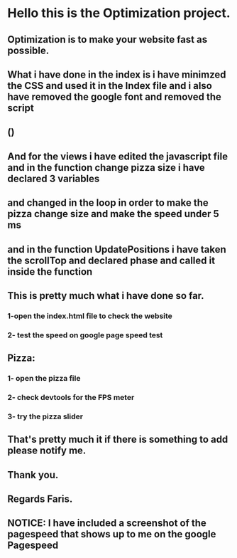 # Hello this is the Optimization project.

## Optimization is to make your website fast as possible.


## What i have done in the index is i have minimzed the CSS and used it in the Index file and i also have removed the google font and removed the script 
## (<script src="http://www.google-analytics.com/analytics.js"></script>)
## And for the views i have edited the javascript file and in the function change pizza size i have declared 3 variables
## and changed in the loop in order to make the pizza change size and make the speed under 5 ms

## and in the function UpdatePositions i have taken the scrollTop and declared phase and called it inside the function
## This is pretty much what i have done so far.



### 1-open the index.html file to check the website
### 2- test the speed on google page speed test 

## Pizza:
### 1- open the pizza file
### 2- check devtools for the FPS meter
### 3- try the pizza slider

## That's pretty much it if there is something to add please notify me.


## Thank you.
## Regards Faris.

## NOTICE: I have included a screenshot of the pagespeed that shows up to me on the google Pagespeed
